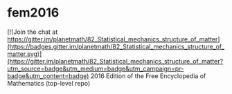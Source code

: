 # fem2016

[![Join the chat at https://gitter.im/planetmath/82_Statistical_mechanics_structure_of_matter](https://badges.gitter.im/planetmath/82_Statistical_mechanics_structure_of_matter.svg)](https://gitter.im/planetmath/82_Statistical_mechanics_structure_of_matter?utm_source=badge&utm_medium=badge&utm_campaign=pr-badge&utm_content=badge)
2016 Edition of the Free Encyclopedia of Mathematics (top-level repo)
